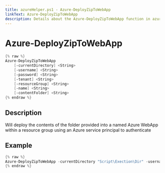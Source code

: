 ```yaml
---
title: azureHelper.ps1 - Azure-DeployZipToWebApp
linkText: Azure-DeployZipToWebApp
description: Details about the Azure-DeployZipToWebApp function in azureHelper.ps1 helper script
---
```


# Azure-DeployZipToWebApp

```PowerShell
{% raw %}
Azure-DeployZipToWebApp
	[-currentDirectory] <String>
    [-username] <String>
    [-password] <String>
    [-tenant] <String>
    [-resourceGroup] <String>
    [-name] <String>
    [-contentFolder] <String>
{% endraw %}
```

## Description

Will deploy the contents of the folder provided into a named Azure WebApp within a resource group using an Azure service principal to authenticate

## Example

```PowerShell
{% raw %}
Azure-DeployZipToWebApp -currentDirectory "Script\Exection\Dir" -username "[service-guid]" -password "PASSWORD-HERE" -tenant "[tenant-guid]" -resourceGroup "MyWebAppResource" -name "MyWebApp" -contentFolder "Path\To\Folder"
{% endraw %}
```
